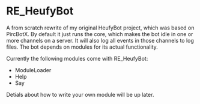 RE_HeufyBot
===========

A from scratch rewrite of my original HeufyBot project, which was based on PircBotX. By default it just runs the core, which makes the bot idle in one or more channels on a server. It will also log all events in those channels to log files. The bot depends on modules for its actual functionality.

Currently the following modules come with RE_HeufyBot:
- ModuleLoader
- Help
- Say

Detials about how to write your own module will be up later.
